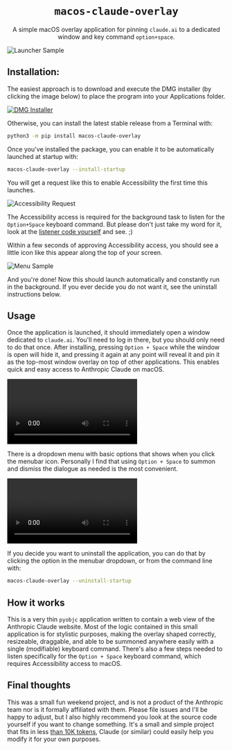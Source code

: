 <p align="center">
  <h1 align="center"><code>macos-claude-overlay</code></h1>
</p>

<p align="center">
A simple macOS overlay application for pinning <code>claude.ai</code> to a dedicated window and key command <code>option+space</code>.
</p>

![Launcher Sample](images/macos-grok-overlay.jpeg)


## Installation:

  The easiest approach is to download and execute the DMG installer (by clicking the image below) to place the program into your Applications folder.

[![DMG Installer](images/dmg-installer-preview.png)](https://github.com/tchlux/macos-grok-overlay/releases/download/0.0.16/macos-grok-overlay.dmg)

  Otherwise, you can install the latest stable release from a Terminal with:

```bash
python3 -m pip install macos-claude-overlay
```

  Once you've installed the package, you can enable it to be automatically launched at startup with:

```bash
macos-claude-overlay --install-startup
```

  You will get a request like this to enable Accessibility the first time this launches.

![Accessibility Request](images/macos-grok-overlay-accessibility.png)

  The Accessibility access is required for the background task to listen for the `Option+Space` keyboard command. But please don't just take my word for it, look at the [listener code yourself](macos_claude_overlay/listener.py) and see. ;)

  Within a few seconds of approving Accessibility access, you should see a little icon like this appear along the top of your screen.

![Menu Sample](images/macos-grok-overlay-menu.png)

  And you're done! Now this should launch automatically and constantly run in the background. If you ever decide you do not want it, see the uninstall instructions below.


## Usage

  Once the application is launched, it should immediately open a window dedicated to `claude.ai`. You'll need to log in there, but you should only need to do that once. After installing, pressing `Option + Space` while the window is open will hide it, and pressing it again at any point will reveal it and pin it as the top-most window overlay on top of other applications. This enables quick and easy access to Anthropic Claude on macOS.

<video controls loop autoplay>
  <source src="https://github.com/tchlux/macos-grok-overlay/raw/main/images/macos-grok-overlay.mp4" type="video/mp4">
</video>

  There is a dropdown menu with basic options that shows when you click the menubar icon. Personally I find that using `Option + Space` to summon and dismiss the dialogue as needed is the most convenient.

<video controls loop autoplay>
  <source src="https://github.com/tchlux/macos-grok-overlay/raw/main/images/macos-grok-overlay-menu.mp4" type="video/mp4">
</video>

  If you decide you want to uninstall the application, you can do that by clicking the option in the menubar dropdown, or from the command line with:

```bash
macos-claude-overlay --uninstall-startup
```


## How it works

  This is a very thin `pyobjc` application written to contain a web view of the Anthropic Claude website. Most of the logic contained in this small application is for stylistic purposes, making the overlay shaped correctly, resizeable, draggable, and able to be summoned anywhere easily with a single (modifiable) keyboard command. There's also a few steps needed to listen specifically for the `Option + Space` keyboard command, which requires Accessibility access to macOS.


## Final thoughts

  This was a small fun weekend project, and is not a product of the Anthropic team nor is it formally affiliated with them. Please file issues and I'll be happy to adjust, but I also highly recommend you look at the source code yourself if you want to change something. It's a small and simple project that fits in less [than 10K tokens](http://gitingest.com/tchlux/macos-claude-overlay), Claude (or similar) could easily help you modify it for your own purposes.
